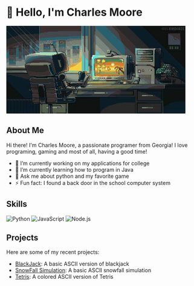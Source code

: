 # 👋 Hello, I'm Charles Moore

![Profile Banner](https://github.com/upwindnewt57631/UpwindNewt/blob/main/OIP.jpg?raw=true)

## About Me

Hi there! I'm Charles Moore, a passionate programer from Georgia! I love programing, gaming and most of all, having a good time! 

- 🔭 I’m currently working on my applications for college
- 🌱 I’m currently learning how to program in Java
- 💬 Ask me about python and my favorite game
- ⚡ Fun fact: I found a back door in the school computer system

## Skills

![Python](https://img.shields.io/badge/-Python-3776AB?style=flat-square&logo=Python&logoColor=white)
![JavaScript](https://img.shields.io/badge/-JavaScript-F7DF1E?style=flat-square&logo=JavaScript&logoColor=black)
![Node.js](https://img.shields.io/badge/-Node.js-339933?style=flat-square&logo=Node.js&logoColor=white)

## Projects

Here are some of my recent projects:

- [BlackJack](https://github.com/upwindnewt57631/UpwindNewt/blob/main/blackjack.py): A basic ASCII version of blackjack
- [SnowFall Simulation](https://github.com/upwindnewt57631/UpwindNewt/blob/main/snowfall.py): A basic ASCII snowfall simulation
- [Tetris](https://github.com/upwindnewt57631/UpwindNewt/blob/main/tetris.py): A colored ASCII version of Tetris
